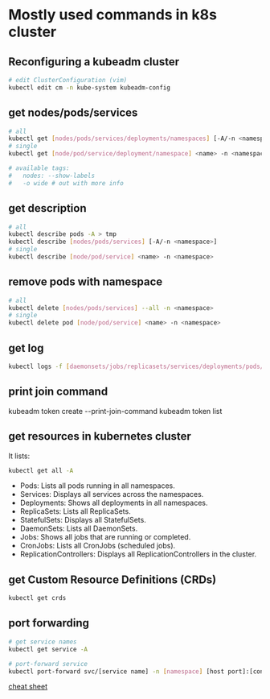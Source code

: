 # Mostly used commands in k8s cluster

## Reconfiguring a kubeadm cluster

```bash
# edit ClusterConfiguration (vim)
kubectl edit cm -n kube-system kubeadm-config
```

## get nodes/pods/services

```bash
# all
kubectl get [nodes/pods/services/deployments/namespaces] [-A/-n <namespace>]
# single
kubectl get [node/pod/service/deployment/namespace] <name> -n <namespace>

# available tags:
#   nodes: --show-labels
#   -o wide # out with more info
```

## get description

```bash
# all
kubectl describe pods -A > tmp
kubectl describe [nodes/pods/services] [-A/-n <namespace>]
# single
kubectl describe [node/pod/service] <name> -n <namespace>
```

## remove pods with namespace

```bash
# all
kubectl delete [nodes/pods/services] --all -n <namespace>
# single
kubectl delete pod [node/pod/service] <name> -n <namespace>
```

## get log

```bash
kubectl logs -f [daemonsets/jobs/replicasets/services/deployments/pods/replicationcontrollers/statefulsets] -n [namespace]
```

## print join command

kubeadm token create --print-join-command
kubeadm token list

## get resources in kubernetes cluster

It lists:

```bash
kubectl get all -A
```

- Pods: Lists all pods running in all namespaces.
- Services: Displays all services across the namespaces.
- Deployments: Shows all deployments in all namespaces.
- ReplicaSets: Lists all ReplicaSets.
- StatefulSets: Displays all StatefulSets.
- DaemonSets: Lists all DaemonSets.
- Jobs: Shows all jobs that are running or completed.
- CronJobs: Lists all CronJobs (scheduled jobs).
- ReplicationControllers: Displays all ReplicationControllers in the cluster.

## get Custom Resource Definitions (CRDs)

```bash
kubectl get crds
```

## port forwarding

```bash
# get service names
kubectl get service -A

# port-forward service
kubectl port-forward svc/[service name] -n [namespace] [host port]:[container port]
```

[cheat sheet](https://intellipaat.com/blog/tutorial/devops-tutorial/kubernetes-cheat-sheet/)